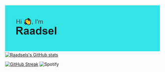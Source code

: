 ![Header](/header.png)
[![Raadsels's GitHub stats](https://github-readme-stats.vercel.app/api?username=raadsl)](https://github.com/anuraghazra/github-readme-stats)

[![GitHub Streak](https://github-readme-streak-stats.herokuapp.com/?user=Raadsl)](https://git.io/streak-stats)
![Spotify](https://spotify-recently-played-readme.vercel.app/api?user=4c4pwfuy52pwk2hbc8mq5oy13&count={count})
